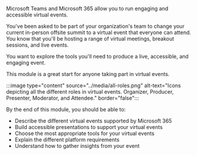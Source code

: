 Microsoft Teams and Microsoft 365 allow you to run engaging and accessible virtual events.

You've been asked to be part of your organization's team to change your current in-person offsite summit to a virtual event that everyone can attend. You know that you'll be hosting a range of virtual meetings, breakout sessions, and live events.

You want to explore the tools you'll need to produce a live, accessible, and engaging event.

This module is a great start for anyone taking part in virtual events.

:::image type="content" source="../media/all-roles.png" alt-text="Icons depicting all the different roles in virtual events. Organizer, Producer, Presenter, Moderator, and Attendee." border="false":::

By the end of this module, you should be able to:

- Describe the different virtual events supported by Microsoft 365
- Build accessible presentations to support your virtual events
- Choose the most appropriate tools for your virtual events
- Explain the different platform requirements
- Understand how to gather insights from your event
